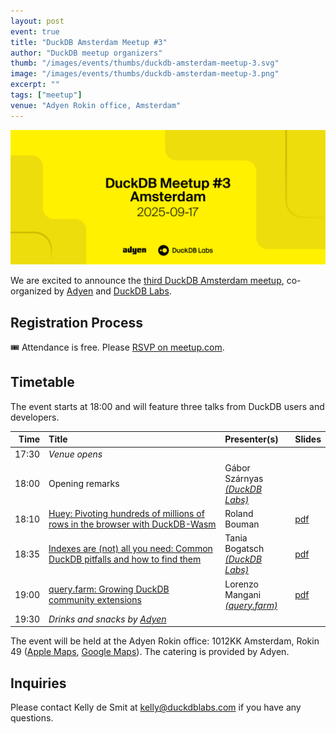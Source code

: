 ```yaml
---
layout: post
event: true
title: "DuckDB Amsterdam Meetup #3"
author: "DuckDB meetup organizers"
thumb: "/images/events/thumbs/duckdb-amsterdam-meetup-3.svg"
image: "/images/events/thumbs/duckdb-amsterdam-meetup-3.png"
excerpt: ""
tags: ["meetup"]
venue: "Adyen Rokin office, Amsterdam"
---
```


<img src="/images/events/thumbs/duckdb-amsterdam-meetup-3.svg"
     alt="DuckDB Amsterdam Meetup Splashscreen"
     width="680"
     />

We are excited to announce the [third DuckDB Amsterdam meetup](https://www.meetup.com/duckdb/events/308780911/), co-organized by [Adyen](https://www.adyen.com/) and [DuckDB Labs](https://duckdblabs.com/).

## Registration Process

🎟️ Attendance is free. Please [RSVP on meetup.com](https://www.meetup.com/duckdb/events/308780911/).

## Timetable

The event starts at 18:00 and will feature three talks from DuckDB users and developers.

|  Time | Title                                                                                                       | Presenter(s)                                                 | Slides                                                                                                          |
| ----: | :---------------------------------------------------------------------------------------------------------- | :----------------------------------------------------------- | --------------------------------------------------------------------------------------------------------------- |
| 17:30 | _Venue opens_                                                                                               |                                                              |                                                                                                                 |
| 18:00 | Opening remarks                                                                                             | Gábor Szárnyas<br>_[(DuckDB Labs)](https://duckdblabs.com/)_ |                                                                                                                 |
| 18:10 | [Huey: Pivoting hundreds of millions of rows in the browser with DuckDB-Wasm](https://youtu.be/qCx4hG9J3O8) | Roland Bouman                                                | [pdf](https://blobs.duckdb.org/events/duckdb-amsterdam-meetup3/roland-bouman-huey.pdf)                          |
| 18:35 | [Indexes are (not) all you need: Common DuckDB pitfalls and how to find them](https://youtu.be/RywT9_K4QWg) | Tania Bogatsch<br>_[(DuckDB Labs)](https://duckdblabs.com/)_ | [pdf](https://blobs.duckdb.org/events/duckdb-amsterdam-meetup3/tania-bogatsch-indexes-are-not-all-you-need.pdf) |
| 19:00 | [query.farm: Growing DuckDB community extensions](https://youtu.be/GR9HdG-dq8Q)                             | Lorenzo Mangani<br>_[(query.farm)](https://query.farm/)_     | [pdf](https://blobs.duckdb.org/events/duckdb-amsterdam-meetup3/lorenzo-mangani-query-farm.pdf)                  |
| 19:30 | _Drinks and snacks by [Adyen](https://www.adyen.com/)_                                                      |                                                              |                                                                                                                 |

The event will be held at the Adyen Rokin office: 1012KK Amsterdam, Rokin 49 ([Apple Maps](https://maps.apple.com/place?address=Rokin%2049,%201012%20KK%20Amsterdam,%20Netherlands&coordinate=52.371375,4.893167&name=Adyen%20Rokin%20Office&place-id=I9267DC82A95CF006&map=explore), [Google Maps](https://maps.app.goo.gl/MCHMGtjFi7SD8QBb7)).
The catering is provided by Adyen.

## Inquiries

Please contact Kelly de Smit at [kelly@duckdblabs.com](mailto:kelly@duckdblabs.com) if you have any questions.
